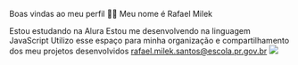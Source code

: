 Boas vindas ao meu perfil 💙💙
Meu nome é Rafael Milek

Estou estudando na Alura
Estou me desenvolvendo na linguagem JavaScript
Utilizo esse espaço para minha organização e compartilhamento dos meu projetos desenvolvidos
rafael.milek.santos@escola.pr.gov.br
![](https://i.pinimg.com/originals/ec/f4/86/ecf486b53eb43ac665b7f9d45e785bf4.gif)
